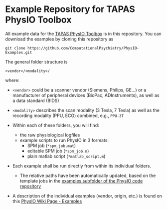 Example Repository for TAPAS PhysIO Toolbox
===========================================

All example data for the [TAPAS PhysIO Toolbox](https://github.com/ComputationalPsychiatry/PhysIO) is in this repository. You can download the examples by cloning this repository as

```
git clone https://github.com/ComputationalPsychiatry/PhysIO-Examples.git
```

The general folder structure is

```
<vendor>/<modality>/
```

where:

- `<vendor>` could be a scanner vendor (Siemens, Philips, GE...) or a manufacturer of peripheral devices (BioPac, ADInstruments), as well as a data standard (BIDS)
- `<modality>` describes the scan modality (3 Tesla, 7 Tesla) as well as the recording modality (PPU, ECG) combined, e.g., `PPU-3T`

- Within each of these folders, you will find:
    - the raw physiological logfiles
    - example scripts to run PhysIO in 3 formats:
        - SPM job (`*spm_job.mat`)
        - editable SPM job (`*spm_job.m`)
        - plain matlab script (`*matlab_script.m`)

 - Each example shall be run directly from within its individual folders.
     - The relative paths have been automatically updated, based on the template jobs in the [examples subfolder of the PhysIO code repository](https://github.com/ComputationalPsychiatry/PhysIO/tree/master/examples)
- A description of the individual examples (vendor, origin, etc.) is found on this [PhysIO Wiki Page - Examples](https://github.com/ComputationalPsychiatry/PhysIO/wiki/EXAMPLES)
